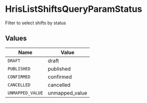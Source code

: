 # HrisListShiftsQueryParamStatus

Filter to select shifts by status


## Values

| Name             | Value            |
| ---------------- | ---------------- |
| `DRAFT`          | draft            |
| `PUBLISHED`      | published        |
| `CONFIRMED`      | confirmed        |
| `CANCELLED`      | cancelled        |
| `UNMAPPED_VALUE` | unmapped_value   |